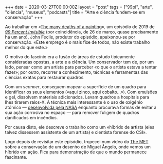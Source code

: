 +++
date = 2020-03-27T00:00:00Z
layout = "post"
tags = ["99pi", "arte", "ciência", "museus", "podcasts"]
title = "Arte e ciência fundem-se em conservação"
+++

Ao trabalhar em «[The many deaths of a painting](https://99percentinvisible.org/episode/the-many-deaths-of-a-painting/)», um episódio de 2019 de [_99 Percent Invisible_](https://99percentinvisible.org/) (por coincidência, de 26 de março, quase precisamente há um ano), John Fecile, produtor do episódio, apaixonou-se por conservação. «Este emprego é o mais fixe de todos, não existe trabalho melhor do que este.»

O motivo do fascínio era a fusão de áreas de estudo tipicamente consideradas opostas, a arte e a ciência. Um conservador tem de, por um lado, pensar como um artista para perceber «o que o artista estava a tentar fazer»; por outro, recorrer a conhecimento, técnicas e ferramentas das ciências exatas para restaurar quadros.

Com um _scanner_, conseguem mapear a superfície de um quadro para identificar os seus elementos («aqui zinco, aqui cobalto...»). Com emulsões e gel, dissolvem materiais adicionados. Levam quadros a hospitais para lhes tirarem raios-X. A técnica mais interessante é o uso de oxigénio atómico — [desenvolvida pela NASA](https://www.nasa.gov/topics/technology/features/atomic_oxygen.html) enquanto procurava formas de evitar a sua ação corrosiva no espaço — para remover fuligem de quadros danificados em incêndios.

Por causa disto, ele descreve o trabalho como um «híbrido de artista (eles talvez dissessem assistente de um artista) e cientista forense do CSI».

Logo depois de revisitar este episódio, tropecei num vídeo do [The MET](https://youtu.be/z-7BKDfaZpg) sobre a conservação de um desenho de Miguel Ângelo, onde vemos um híbrido em ação. Fica para demonstração de que o mundo permanece fascinante.
